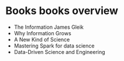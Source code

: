 # Books books overview

- The Information James Gleik
- Why Information Grows 
- A New Kind of Science
- Mastering Spark for data science
- Data-Driven Science and Engineering



